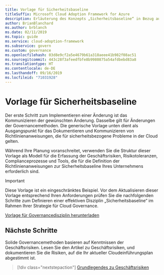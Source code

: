 ```yaml
---
title: Vorlage für Sicherheitsbaseline
titleSuffix: Microsoft Cloud Adoption Framework for Azure
description: Erläuterung des Konzepts „Sicherheitsbaseline“ in Bezug auf Cloud Governance.
author: BrianBlanchard
ms.author: brblanch
ms.date: 02/11/2019
ms.topic: guide
ms.service: cloud-adoption-framework
ms.subservice: govern
ms.custom: governance
ms.openlocfilehash: 03d8e9cf2a5e4679b61a318aeee41b982f08ac51
ms.sourcegitcommit: 443c28f3afeedfbfe8b9980875a54afdbebd83a8
ms.translationtype: HT
ms.contentlocale: de-DE
ms.lasthandoff: 09/16/2019
ms.locfileid: "71031928"
---
```

# <a name="security-baseline-template"></a>Vorlage für Sicherheitsbaseline

Der erste Schritt zum Implementieren einer Änderung ist das Kommunizieren der gewünschten Änderung. Dasselbe gilt für Änderungen der Governancemethoden. Die generische Vorlage unten dient als Ausgangspunkt für das Dokumentieren und Kommunizieren von Richtlinienanweisungen, die für sicherheitsbezogene Probleme in der Cloud gelten.

Während Ihre Planung voranschreitet, verwenden Sie die Struktur dieser Vorlage als Modell für die Erfassung der Geschäftsrisiken, Risikotoleranzen, Complianceprozesse und Tools, die für die Definition der Richtlinienanweisungen zur Sicherheitsbaseline Ihres Unternehmens erforderlich sind.

> [!IMPORTANT]
> Diese Vorlage ist ein eingeschränktes Beispiel. Vor dem Aktualisieren dieser Vorlage entsprechend Ihren Anforderungen prüfen Sie die nachfolgenden Schritte zum Definieren einer effektiven Disziplin „Sicherheitsbaseline“ im Rahmen Ihrer Strategie für Cloud Governance.

<!-- markdownlint-disable MD033 -->

 <a href="https://archcenter.blob.core.windows.net/cdn/fusion/governance/Security%20Baseline%20Discipline%20Template.docx">Vorlage für Governancedisziplin herunterladen</a>

<!-- markdownlint-enable MD033 -->

## <a name="next-steps"></a>Nächste Schritte

Solide Governancemethoden basieren auf Kenntnissen der Geschäftsrisiken. Lesen Sie den Artikel zu Geschäftsrisiken, und dokumentieren Sie die Risiken, auf die Ihr aktueller Cloudeinführungsplan abgestimmt ist.

> [!div class="nextstepaction"]
> [Grundlegendes zu Geschäftsrisiken](./business-risks.md)
